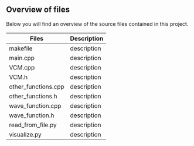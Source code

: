 ## Overview of files

Below you will find an overview of the source files contained in this project.

| Files | Description |
| ------ | ------ |
| makefile | description |
| main.cpp | description |
| VCM.cpp | description |
| VCM.h | description |
| other_functions.cpp | description |
| other_functions.h | description |
| wave_function.cpp | description |
| wave_function.h | description |
| read_from_file.py | description |
| visualize.py | description |
